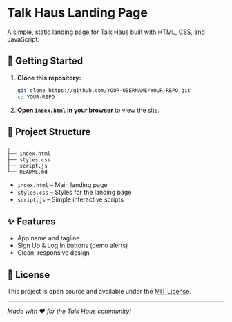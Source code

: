 # Talk Haus Landing Page

A simple, static landing page for Talk Haus built with HTML, CSS, and JavaScript.

## 🚀 Getting Started

1. **Clone this repository:**
   ```bash
   git clone https://github.com/YOUR-USERNAME/YOUR-REPO.git
   cd YOUR-REPO
   ```

2. **Open `index.html` in your browser** to view the site.

## 📝 Project Structure

```
.
├── index.html
├── styles.css
├── script.js
└── README.md
```

- `index.html` – Main landing page
- `styles.css` – Styles for the landing page
- `script.js` – Simple interactive scripts

## ✨ Features

- App name and tagline
- Sign Up & Log In buttons (demo alerts)
- Clean, responsive design

## 📄 License

This project is open source and available under the [MIT License](LICENSE).

---

*Made with ❤️ for the Talk Haus community!*
